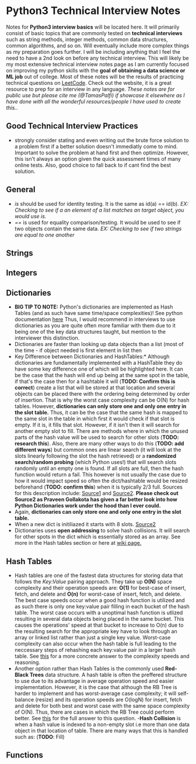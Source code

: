 # Python3 Technical Interview Notes
Notes for **Python3 interview basics** will be located here.  It will primarily consist of basic topics that are commonly tested on **technical interviews** such as string methods, integer methods, common data structures, common algorithms, and so on.  Will eventually include more complex things as my preparation goes further.  I will be including anything that I feel the need to have a 2nd look on before any technical interview.  This will likely be my most extensive technical interview notes page as I am currently focused on improving my python skills with the **goal of obtaining a data science or ML job** out of college.  Most of these notes will be the results of practicing technical questions on [LeetCode](https://leetcode.com/).  Check out the website, it is a great resource to prep for an interview in any language.  *These notes are for public use but please cite me (@TamasPalfi) if showcase it elsewhere as I have done with all the wonderful resources/people I have used to create this.*. 

## Good Technical Interview Practices
- strongly consider stating and even writing out the brute force solution to a problem first if a better solution doesn't immediatly come to mind.  Important to solve the problem at hand first and then optimize.  However, this isn't always an option given the quick assessment times of many online tests.  Also, good choice to fall back to if cant find the best solution.

## General 
- *is* should be used for identity testing.  It is the same as id(a) == id(b).  *EX: Checking to see if a an element of a list matches an target object, you would use is.*
- *==* is used for equality comparison/testing.  It would be used to see if two objects contain the same data.  *EX: Checking to see if two strings are equal to one another*

## Strings



## Integers



## Dictionaries
- **BIG TIP TO NOTE:** Python's dictionaries are implemented as Hash Tables (and as such have same time/space complexities)!  See python documentation [here](https://docs.python.org/3/library/stdtypes.html#typesmapping)  Thus, I would recommend in interviews to use dictionaries as you are quite often more familiar with them due to it being one of the key data structures taught, but mention to the interviewer this distinction. 
- Dictionaries are faster than looking up data objects than a list (most of the time - if object needed is first element in list then 
- Key Difference between Dictionaries and HashTables:* Although dictionaries are fundamentally implemented with a HashTable they do have some key difference one of which will be highlighted here. It can be the case that the hash will end up being at the same spot in the table, if that's the case then for a hashtable it will (**TODO: Confirm this is correct**) create a list that will be stored at that location and several objects can be placed there with the ordering being determined by order of insertion.  That is why the worst case complexity can be O(N) for hash tables.  However, **dictionaries can only store one and only one entry in the slot table.**  Thus, it can be the case that the same hash is mapped to the same slot in the table in which first it would check if that slot is empty.  If it is, it fills that slot.  However, if it isn't then it will search for another empty slot to fill.  There are methods where in which the unused parts of the hash value will be used to search for other slots (**TODO: research this**). Also, there are many other ways to do this (**TODO: add different ways**) but common ones are linear search (it will look at the slots linearly following the slot the hash retrieved) or a **randomized search/random probing** (which Python uses!) that will search slots randomly until an empty one is found.  If all slots are full, then the hash function would return a fail.  This however is not usually the case due to how it would impact speed so often the dict/hashtable would be resized beforehand (**TODO: confirm this**) when it is typically 2/3 full.  Sources for this description include: [Source1](https://stackoverflow.com/questions/9010222/how-can-python-dict-have-multiple-keys-with-same-hash) and [Source2](https://stackoverflow.com/questions/327311/how-are-pythons-built-in-dictionaries-implemented).  **Please check out Source2 as 
Praveen Gollakota has given a far better look into how Python Dictionaries work under the hood than I ever could.**
- Again, **dictionaries can only store one and only one entry in the slot table.**
- When a new dict is initiliazed it starts with 8 slots. [Source2](https://stackoverflow.com/questions/327311/how-are-pythons-built-in-dictionaries-implemented)
- Dictionaries uses **open addressing** to solve hash collisions.  It will search for other spots in the dict which is essentially stored as an array.  See more in the Hash tables section or here at [wiki page.](https://en.wikipedia.org/wiki/Hash_table#Open_addressing)


## Hash Tables
- Hash tables are one of the fastest data structures for storing data that follows the *Key:Value* pairing approach.  They take up **O(N)** space complexity and their operation speeds are: **O(1)** for best-case of insert, fetch, and delete and **O(n)** for worst-case of insert, fetch, and delete.  The best case speeds occur when a good hash function is utilized and as such there is only one key:value pair filling in each bucket of the hash table.  The worst case occurs with a unoptimal hash function is utlized resulting in several data objects being placed in the same bucket.  This causes the operations' speed at that bucket to increase to O(n) due to the resulting search for the appropriate key have to look through an array or linked list rather than just a single key value.  Worst-case complexity can also occur when the hash table is full leading to the neccessary steps of rehashing each key:value pair in a larger hash table.  See [this](https://stackoverflow.com/questions/9214353/hash-table-runtime-complexity-insert-search-and-delete) for a more concrete answer to the complexity speeds and reasoning.
- Another option rather than Hash Tables is the commonly used **Red-Black Trees** data structure.  A hash table is often the preffered structure to use due to its advantage in average operation speed and easier implementation.  However, it is the case that although the RB Tree is harder to implement and has worst-average case complexity; it will self-balance (resize) and its operation speeds are O(logN) for insert, fetch and delete for both best and worst case with the same space complexity of O(N).  Thus, there are cases in which the RB Tree could perform better.  See [this](https://softwareengineering.stackexchange.com/questions/234793/why-does-python-use-hash-table-to-implement-dict-but-not-red-black-tree) for the full answer to this question.
-**Hash Collision** is when a hash value is indexed to a non-empty slot i.e more than one data object in that location of table.  There are many ways that this is handled such as: (**TODO**: Fill)


## Functions
